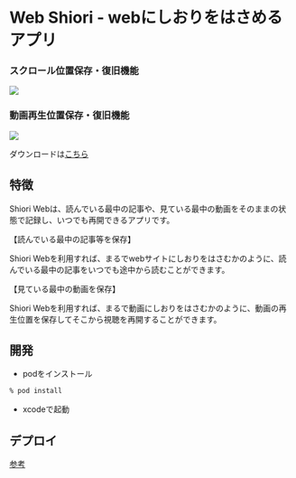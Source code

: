 # Web Shiori - webにしおりをはさめるアプリ
### スクロール位置保存・復旧機能
[![](https://img.youtube.com/vi/TzCfDE0Fd7Q/0.jpg)](https://www.youtube.com/watch?v=TzCfDE0Fd7Q&ab_channel=mgwg.pmpwtggw)

### 動画再生位置保存・復旧機能
[![](https://img.youtube.com/vi/MJdtMNIT8Qo/0.jpg)](https://www.youtube.com/watch?v=MJdtMNIT8Qo&ab_channel=mgwg.pmpwtggw)

ダウンロードは[こちら](https://apps.apple.com/jp/app/shiori-web-for-safari/id1480539987?l=ja)
## 特徴
Shiori Webは、読んでいる最中の記事や、見ている最中の動画をそのままの状態で記録し、いつでも再開できるアプリです。


【読んでいる最中の記事等を保存】

Shiori Webを利用すれば、まるでwebサイトにしおりをはさむかのように、読んでいる最中の記事をいつでも途中から読むことができます。


【見ている最中の動画を保存】

Shiori Webを利用すれば、まるで動画にしおりをはさむかのように、動画の再生位置を保存してそこから視聴を再開することができます。


## 開発
- podをインストール
```sh
% pod install
```

- xcodeで起動

## デプロイ
[参考](https://qiita.com/Labi/items/3b71b8f5ef065904c1de#-%E3%82%A2%E3%83%97%E3%83%AA%E3%81%AE%E3%82%A2%E3%83%83%E3%83%97%E3%83%AD%E3%83%BC%E3%83%89-1)
